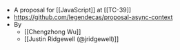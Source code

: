 - A proposal for [[JavaScript]] at [[TC-39]]
- https://github.com/legendecas/proposal-async-context
- By
    - [[Chengzhong Wu]]
    - [[Justin Ridgewell (@jridgewell)]]
